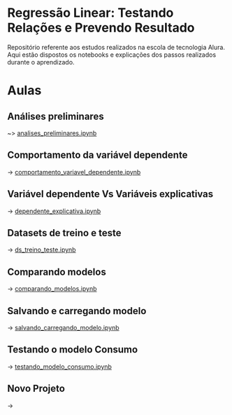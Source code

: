 # Regressão Linear: Testando Relações e Prevendo Resultado

Repositório referente aos estudos realizados na escola de tecnologia Alura. Aqui estão dispostos os notebooks e explicações dos passos realizados durante o aprendizado.

# Aulas
## Análises preliminares
~> [analises_preliminares.ipynb](https://github.com/brunodleite/alura_reg_linear/blob/main/analises_preliminares.ipynb)
## Comportamento da variável dependente
-> [comportamento_variavel_dependente.ipynb](https://github.com/brunodleite/alura_reg_linear/blob/main/comportamento_varivavel_dependente.ipynb)
## Variável dependente Vs Variáveis explicativas
-> [dependente_explicativa.ipynb](https://github.com/brunodleite/alura_reg_linear/blob/main/dependente_explicativa.ipynb) 
## Datasets de treino e teste
-> [ds_treino_teste.ipynb](https://github.com/brunodleite/alura_reg_linear/blob/main/ds_treino_teste.ipynb)
## Comparando modelos
-> [comparando_modelos.ipynb](https://github.com/brunodleite/alura_reg_linear/blob/main/comparando_modelos.ipynb)
## Salvando e carregando modelo
-> [salvando_carregando_modelo.ipynb](https://github.com/brunodleite/alura_reg_linear/blob/main/salvando_carregando_modelo.ipynb)
## Testando o modelo Consumo
-> [testando_modelo_consumo.ipynb](https://github.com/brunodleite/alura_reg_linear/blob/main/testando_modelo_consumo.ipynb)
## Novo Projeto
-> 
